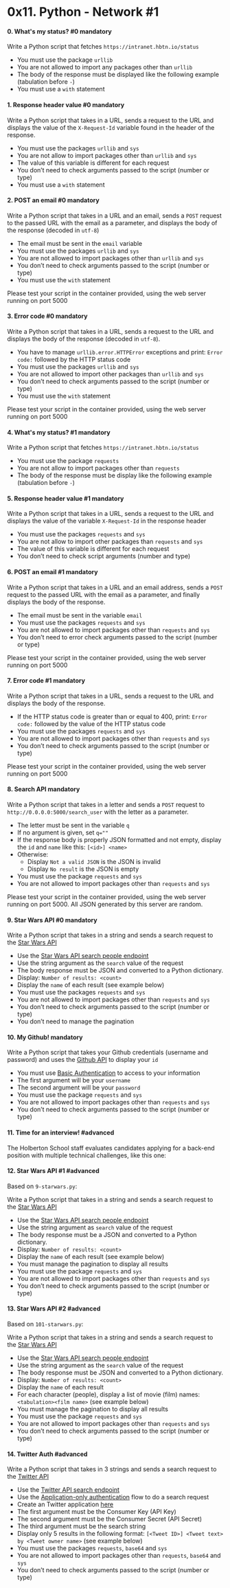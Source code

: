 <h1 class="gap">0x11. Python - Network #1</h1>


<h4 class="task">
    0. What's my status? #0
      <span class="alert alert-warning mandatory-optional">
        mandatory
      </span>
</h4><p>Write a Python script that fetches <code>https://intranet.hbtn.io/status</code></p><ul>
<li>You must use the package <code>urllib</code></li>
<li>You are not allowed to import any packages other than <code>urllib</code></li>
<li>The body of the response must be displayed like the following example (tabulation before <code>-</code>)</li>
<li>You must use a <code>with</code> statement</li>
</ul>


<h4 class="task">
    1. Response header value #0
      <span class="alert alert-warning mandatory-optional">
        mandatory
      </span>
</h4><p>Write a Python script that takes in a URL, sends a request to the URL and displays the value of the <code>X-Request-Id</code> variable found in the header of the response.</p><ul>
<li>You must use the packages <code>urllib</code> and <code>sys</code></li>
<li>You are not allow to import packages other than <code>urllib</code> and <code>sys</code></li>
<li>The value of this variable is different for each request</li>
<li>You don’t need to check arguments passed to the script (number or type)</li>
<li>You must use a <code>with</code> statement</li>
</ul>


<h4 class="task">
    2. POST an email #0
      <span class="alert alert-warning mandatory-optional">
        mandatory
      </span>
</h4><p>Write a Python script that takes in a URL and an email, sends a <code>POST</code> request to the passed URL with the email as a parameter, and displays the body of the response (decoded in <code>utf-8</code>)</p><ul>
<li>The email must be sent in the <code>email</code> variable</li>
<li>You must use the packages <code>urllib</code> and <code>sys</code></li>
<li>You are not allowed to import packages other than <code>urllib</code> and <code>sys</code></li>
<li>You don’t need to check arguments passed to the script (number or type)</li>
<li>You must use the <code>with</code> statement</li>
</ul><p>Please test your script in the container provided, using the web server running on port 5000</p>


<h4 class="task">
    3. Error code #0
      <span class="alert alert-warning mandatory-optional">
        mandatory
      </span>
</h4><p>Write a Python script that takes in a URL, sends a request to the URL and displays the body of the response (decoded in <code>utf-8</code>).</p><ul>
<li>You have to manage <code>urllib.error.HTTPError</code> exceptions and print: <code>Error code:</code> followed by the HTTP status code</li>
<li>You must use the packages <code>urllib</code> and <code>sys</code></li>
<li>You are not allowed to import other packages than <code>urllib</code> and <code>sys</code></li>
<li>You don’t need to check arguments passed to the script (number or type)</li>
<li>You must use the <code>with</code> statement</li>
</ul><p>Please test your script in the container provided, using the web server running on port 5000</p>


<h4 class="task">
    4. What's my status? #1
      <span class="alert alert-warning mandatory-optional">
        mandatory
      </span>
</h4><p>Write a Python script that fetches <code>https://intranet.hbtn.io/status</code></p><ul>
<li>You must use the package <code>requests</code></li>
<li>You are not allow to import packages other than <code>requests</code></li>
<li>The body of the response must be display like the following example (tabulation before <code>-</code>)</li>
</ul>


<h4 class="task">
    5. Response header value #1
      <span class="alert alert-warning mandatory-optional">
        mandatory
      </span>
</h4><p>Write a Python script that takes in a URL, sends a request to the URL and displays the value of the variable <code>X-Request-Id</code> in the response header</p><ul>
<li>You must use the packages <code>requests</code> and <code>sys</code></li>
<li>You are not allow to import other packages than <code>requests</code> and <code>sys</code></li>
<li>The value of this variable is different for each request</li>
<li>You don’t need to check script arguments (number and type)</li>
</ul>


<h4 class="task">
    6. POST an email #1
      <span class="alert alert-warning mandatory-optional">
        mandatory
      </span>
</h4><p>Write a Python script that takes in a URL and an email address, sends a <code>POST</code> request to the passed URL with the email as a parameter, and finally displays the body of the response.</p><ul>
<li>The email must be sent in the variable <code>email</code></li>
<li>You must use the packages <code>requests</code> and <code>sys</code></li>
<li>You are not allowed to import packages other than <code>requests</code> and <code>sys</code></li>
<li>You don’t need to error check arguments passed to the script (number or type)</li>
</ul><p>Please test your script in the container provided, using the web server running on port 5000</p>


<h4 class="task">
    7. Error code #1
      <span class="alert alert-warning mandatory-optional">
        mandatory
      </span>
</h4><p>Write a Python script that takes in a URL, sends a request to the URL and displays the body of the response.</p><ul>
<li>If the HTTP status code is greater than or equal to 400, print: <code>Error code:</code> followed by the value of the HTTP status code</li>
<li>You must use the packages <code>requests</code> and <code>sys</code></li>
<li>You are not allowed to import packages other  than <code>requests</code> and <code>sys</code></li>
<li>You don’t need to check arguments passed to the script (number or type)</li>
</ul><p>Please test your script in the container provided, using the web server running on port 5000</p>


<h4 class="task">
    8. Search API
      <span class="alert alert-warning mandatory-optional">
        mandatory
      </span>
</h4><p>Write a Python script that takes in a letter and sends a <code>POST</code> request to <code>http://0.0.0.0:5000/search_user</code> with the letter as a parameter.</p><ul>
<li>The letter must be sent in the variable <code>q</code></li>
<li>If no argument is given, set <code>q=""</code></li>
<li>If the response body is properly JSON formatted and not empty, display the <code>id</code> and <code>name</code> like this: <code>[&lt;id&gt;] &lt;name&gt;</code></li>
<li>Otherwise:

<ul>
<li>Display <code>Not a valid JSON</code> is the JSON is invalid</li>
<li>Display <code>No result</code> is the JSON is empty</li>
</ul></li>
<li>You must use the package <code>requests</code> and <code>sys</code></li>
<li>You are not allowed to import packages other than <code>requests</code> and <code>sys</code></li>
</ul><p>Please test your script in the container provided, using the web server running on port 5000. All JSON generated by this server are random.</p>


<h4 class="task">
    9. Star Wars API #0
      <span class="alert alert-warning mandatory-optional">
        mandatory
      </span>
</h4><p>Write a Python script that takes in a string and sends a search request to the <a href="/rltoken/1-uJUA4XtfDCDgtT17vrTg" target="_blank" title="Star Wars API">Star Wars API</a></p><ul>
<li>Use the <a href="/rltoken/n5zDuNtdbipdsG0VSWKYoQ" target="_blank" title="Star Wars API search people endpoint">Star Wars API search people endpoint</a> </li>
<li>Use the string argument as the <code>search</code> value of the request</li>
<li>The body response must be JSON and converted to a Python dictionary.</li>
<li>Display: <code>Number of results: &lt;count&gt;</code> </li>
<li>Display the <code>name</code> of each result (see example below)</li>
<li>You must use the packages <code>requests</code> and <code>sys</code></li>
<li>You are not allowed to import packages other than <code>requests</code> and <code>sys</code></li>
<li>You don’t need to check arguments passed to the script (number or type)</li>
<li>You don’t need to manage the pagination</li>
</ul>


<h4 class="task">
    10. My Github!
      <span class="alert alert-warning mandatory-optional">
        mandatory
      </span>
</h4><p>Write a Python script that takes your Github credentials (username and password) and uses the <a href="/rltoken/RBCqKJiUKUYdiOKvFqFJaw" target="_blank" title="Github API">Github API</a> to display your <code>id</code></p><ul>
<li>You must use <a href="/rltoken/S4DQNs9gIqNeieyUhfV1Pw" target="_blank" title="Basic Authentication">Basic Authentication</a> to access to your information</li>
<li>The first argument will be your <code>username</code></li>
<li>The second argument will be your <code>password</code></li>
<li>You must use the package <code>requests</code> and <code>sys</code></li>
<li>You are not allowed to import packages other than <code>requests</code> and <code>sys</code></li>
<li>You don’t need to check arguments passed to the script (number or type)</li>
</ul>


<h4 class="task">
    11. Time for an interview!
      <span class="alert alert-info mandatory-optional">
        #advanced
      </span>
</h4><p>The Holberton School staff evaluates candidates applying for a back-end position with multiple technical challenges, like this one:</p>


<h4 class="task">
    12. Star Wars API #1
      <span class="alert alert-info mandatory-optional">
        #advanced
      </span>
</h4><p>Based on <code>9-starwars.py</code>:</p><p>Write a Python script that takes in a string and sends a search request to the <a href="/rltoken/1-uJUA4XtfDCDgtT17vrTg" target="_blank" title="Star Wars API">Star Wars API</a></p><ul>
<li>Use the <a href="/rltoken/n5zDuNtdbipdsG0VSWKYoQ" target="_blank" title="Star Wars API search people endpoint">Star Wars API search people endpoint</a> </li>
<li>Use the string argument as <code>search</code> value of the request</li>
<li>The body response must be a JSON and converted to a Python dictionary.</li>
<li>Display: <code>Number of results: &lt;count&gt;</code> </li>
<li>Display the <code>name</code> of each result (see example below)</li>
<li>You must manage the pagination to display all results</li>
<li>You must use the package <code>requests</code> and <code>sys</code></li>
<li>You are not allowed to import packages other than <code>requests</code> and <code>sys</code></li>
<li>You don’t need to check arguments passed to the script (number or type)</li>
</ul>


<h4 class="task">
    13. Star Wars API #2
      <span class="alert alert-info mandatory-optional">
        #advanced
      </span>
</h4><p>Based on <code>101-starwars.py</code>:</p><p>Write a Python script that takes in a string and sends a search request to the <a href="/rltoken/1-uJUA4XtfDCDgtT17vrTg" target="_blank" title="Star Wars API">Star Wars API</a></p><ul>
<li>Use the <a href="/rltoken/n5zDuNtdbipdsG0VSWKYoQ" target="_blank" title="Star Wars API search people endpoint">Star Wars API search people endpoint</a> </li>
<li>Use the string argument as the <code>search</code> value of the request</li>
<li>The body response must be JSON and converted to a Python dictionary.</li>
<li>Display: <code>Number of results: &lt;count&gt;</code> </li>
<li>Display the <code>name</code> of each result </li>
<li>For each character (people), display a list of movie (film) names: <code>&lt;tabulation&gt;&lt;film name&gt;</code> (see example below)</li>
<li>You must manage the pagination to display all results</li>
<li>You must use the package <code>requests</code> and <code>sys</code></li>
<li>You are not allowed to import packages other than <code>requests</code> and <code>sys</code></li>
<li>You don’t need to check arguments passed to the script (number or type)</li>
</ul>


<h4 class="task">
    14. Twitter Auth
      <span class="alert alert-info mandatory-optional">
        #advanced
      </span>
</h4><p>Write a Python script that takes in 3 strings and sends a search request to the <a href="/rltoken/klWEPDgGezaDBNkOYvxz9g" target="_blank" title="Twitter API">Twitter API</a></p><ul>
<li>Use the <a href="/rltoken/klWEPDgGezaDBNkOYvxz9g" target="_blank" title="Twitter API search endpoint">Twitter API search endpoint</a></li>
<li>Use the <a href="/rltoken/m8lDJBgvnNXNqsu3octBZg" target="_blank" title="Application-only authentication">Application-only authentication</a> flow to do a search request </li>
<li>Create an Twitter application <a href="/rltoken/G2vwEvbZJiqF1NIboxBMZg" target="_blank" title="here">here</a></li>
<li>The first argument must be the Consumer Key (API Key)</li>
<li>The second argument must be the Consumer Secret (API Secret)</li>
<li>The third argument must be the search string</li>
<li>Display only 5 results in the following format: <code>[&lt;Tweet ID&gt;] &lt;Tweet text&gt; by &lt;Tweet owner name&gt;</code> (see example below)</li>
<li>You must use the packages <code>requests</code>, <code>base64</code> and <code>sys</code></li>
<li>You are not allowed to import packages other than <code>requests</code>, <code>base64</code> and <code>sys</code></li>
<li>You don’t need to check arguments passed to the script (number or type)</li>
</ul>


